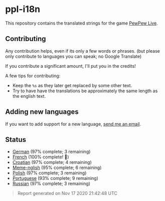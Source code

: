 [//]: # "This file is automatically generated by generate_readme.py"
# ppl-i18n
This repository contains the translated strings for the game [PewPew Live](https://pewpew.live).
## Contributing
Any contribution helps, even if its only a few words or phrases.
(but please only contribute to languages you can speak; no Google Translate)

If you contribute a significant amount, I'll put you in the credits!

A few tips for contributing:
* Keep the `%s` as they later get replaced by some other text.
* Try to have have the translations be approximately the same length as the english text.
## Adding new languages
If you want to add support for a new language, [send me an email](mailto:jfgeyelin+ppl@gmail.com).
## Status
* [German](/translations/deu.po) (97% complete; 3 remaining)
* [French](/translations/fra.po) (100% complete! 🎉)
* [Croatian](/translations/hrv.po) (97% complete; 4 remaining)
* [Meme-nglish](/translations/meme.po) (95% complete; 6 remaining)
* [Polish](/translations/pol.po) (97% complete; 3 remaining)
* [Portuguese](/translations/por.po) (93% complete; 9 remaining)
* [Russian](/translations/rus.po) (97% complete; 3 remaining)
> Report generated on Nov 17 2020 21:42:48 UTC